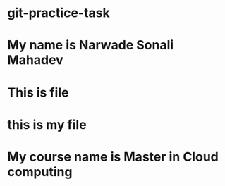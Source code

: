 # git-practice-task
# My name is Narwade Sonali Mahadev
# This is file
# this is my file
# My course name is  Master in Cloud computing
